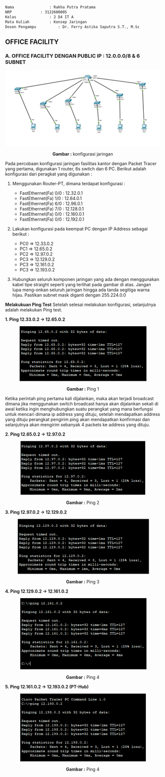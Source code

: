     Nama		        : Rakha Putra Pratama
    NRP		        : 3122600005
    Kelas		        : 2 D4 IT A
    Mata Kuliah	        : Konsep Jaringan
    Dosen Pengampu	        : Dr. Ferry Astika Saputra S.T., M.Sc

## OFFICE FACILITY

### A. OFFICE FACILITY DENGAN PUBLIC IP : 12.0.0.0/8 & 6 SUBNET 

<div align="center">
<img src="./assets/office-facility.png">
<p><strong>Gambar :</strong> konfigurasi jaringan</p>
</div>

Pada percobaan konfigurasi jaringan fasilitas kantor dengan Packet Tracer yang pertama, digunakan 1 router, 6s switch dan 6 PC.
Berikut adalah konfigurasi dari peragkat yang digunakan :

1. Menggunakan Router-PT, dimana terdapat  konfigurasi :

   - FastEthernet(Fa) 0/0 : 12.32.0.1
   - FastEthernet(Fa) 1/0 : 12.64.0.1
   - FastEthernet(Fa) 6/0 : 12.96.0.1
   - FastEthernet(Fa) 7/0 : 12.128.0.1
   - FastEthernet(Fa) 0/0 : 12.160.0.1
   - FastEthernet(Fa) 0/0 : 12.192.0.1

2. Lakukan konfigurasi pada keempat PC dengan IP Address sebagai berikut :

   - PC0 => 12.33.0.2
   - PC1 => 12.65.0.2
   - PC2 => 12.97.0.2
   - PC3 => 12.129.0.2
   - PC3 => 12.161.0.2
   - PC3 => 12.193.0.2

3. Hubungkan seluruh komponen jaringan yang ada dengan menggunakan kabel tipe straight seperti yang terlihat pada gambar di atas. Jangan lupa meng-onkan seluruh jaringan hingga ada tanda segitiga warna hijau. Pastikan subnet mask diganti dengan 255.224.0.0

**Melakukuan Ping Test**
Setelah selesai melakukan konfigurasi, selanjutnya adalah melakukan Ping test.

**1. Ping 12.33.0.2 -> 12.65.0.2**

<div align="center">
<img src="./assets/ping1.png">
<p><strong>Gambar :</strong> Ping 1</p>
</div>

Ketika perintah ping pertama kali dijalankan, maka akan terjadi broadcast dimana jika menggunakan switch broadcast hanya akan dijalankan sekali di awal ketika ingin menghubungkan suatu perangkat yang mana berfungsi untuk mencari dimana ip address yang dituju, setelah mendapatkan address yang dituju perangkat pengirim ping akan mendapatkan konfirmasi dan selanjutnya akan mengirim sebanyak 4 packets ke address yang dituju.

**2. Ping 12.65.0.2 -> 12.97.0.2**

<div align="center">
<img src="./assets/ping2.png">
<p><strong>Gambar :</strong> Ping 2</p>
</div>

**3. Ping 12.97.0.2 -> 12.129.0.2**

<div align="center">
<img src="./assets/ping3.png">
<p><strong>Gambar :</strong> Ping 3</p>
</div>

**4. Ping 12.129.0.2 -> 12.161.0.2**

<div align="center">
<img src="./assets/ping4.png">
<p><strong>Gambar :</strong> Ping 4</p>
</div>

**5. Ping 12.161.0.2 -> 12.193.0.2 (PT-Hub)**

<div align="center">
<img src="./assets/ping5.png">
<p><strong>Gambar :</strong> Ping 4</p>
</div>
